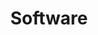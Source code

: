 ---
title: Software
layout: page
permalink: workflow-configuration/environment
nav_order: 1
grand_parent: Workflow configuration
parent: Workflow configuration
---